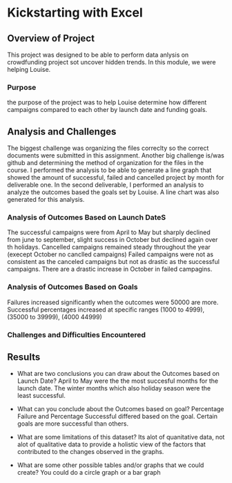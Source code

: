 # Kickstarting with Excel

## Overview of Project
This project was designed to be able to perform data anlysis on crowdfunding project sot uncover hidden trends. In this module, we were helping Louise.

### Purpose
the purpose of the project was to help Louise determine how different campaigns compared to each other by launch date and funding goals.

## Analysis and Challenges
The biggest challenge was organizing the files correclty so the correct documents were submitted in this assignment. Another big challenge is/was github and determining the method of organization for the files in the course.
I performed the analysis to be able to generate a line graph that showed the amount of successful, failed and cancelled project by month for deliverable one. 
In the second deliverable, I performed an analysis to analyze the outcomes based the goals set by Louise. A line chart was also generated for this analysis.

### Analysis of Outcomes Based on Launch DateS
The successful campaigns were from April to May but sharply declined from june to september, slight success in October but declined again over th holidays. 
Cancelled campaigns remained steady throughout the year (execept October no canclled campaigns) 
Failed campaigns were not as consistent as the canceled campaigns but not as drastic as the successful campaigns. There are a drastic increase in October in failed campagins.
### Analysis of Outcomes Based on Goals
Failures increased significantly when the outcomes were 50000 are more.
Successful percentages increased at specific ranges (1000 to 4999), (35000 to 39999), (4000 44999)
### Challenges and Difficulties Encountered

## Results

- What are two conclusions you can draw about the Outcomes based on Launch Date?
April to May were the the most succesful months for the launch date. The winter months which also holiday season were the least successful.

- What can you conclude about the Outcomes based on goal?
Percentage Failure and Percentage Successful differed based on the goal. Certain goals are more successful than others.
- What are some limitations of this dataset?
Its alot of quanitative data, not alot of qualitative data to provide a holistic view of the factors that contributed to the changes observed in the graphs.

- What are some other possible tables and/or graphs that we could create?
You could do a circle graph or a bar graph
